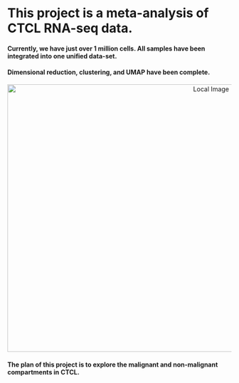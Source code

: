 # This project is a meta-analysis of CTCL RNA-seq data.

#### Currently, we have just over 1 million cells. All samples have been integrated into one unified data-set.

#### Dimensional reduction, clustering, and UMAP have been complete.

<p align="center">
  <img src="https://github.com/ryanreis333/ctcl.meta/assets/16333059/1adbf11c-6e09-421c-aedb-fe7821189420" alt="Local Image" width="900" height="600">
</p>

#### The plan of this project is to explore the malignant and non-malignant compartments in CTCL.
